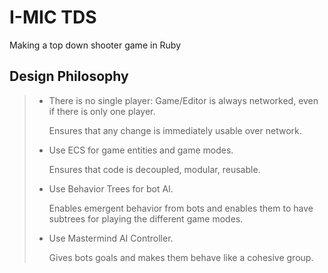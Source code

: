 # I-MIC TDS
Making a top down shooter game in Ruby

## Design Philosophy
> * There is no single player: Game/Editor is always networked, even if there is only one player.
>
>   Ensures that any change is immediately usable over network.
>
>
> * Use ECS for game entities and game modes.
>
>   Ensures that code is decoupled, modular, reusable.
>
>
> * Use Behavior Trees for bot AI.
>
>   Enables emergent behavior from bots and enables them to have subtrees for playing the different game modes.
>
> * Use Mastermind AI Controller.
>
>   Gives bots goals and makes them behave like a cohesive group.
